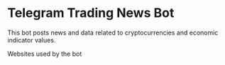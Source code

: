 # Telegram Trading News Bot
This bot posts news and data related to cryptocurrencies and economic indicator values.

Websites used by the bot
